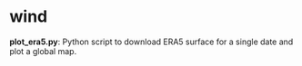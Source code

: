 # wind

**plot_era5.py**: Python script to download ERA5 surface for a single date and plot a global map.
